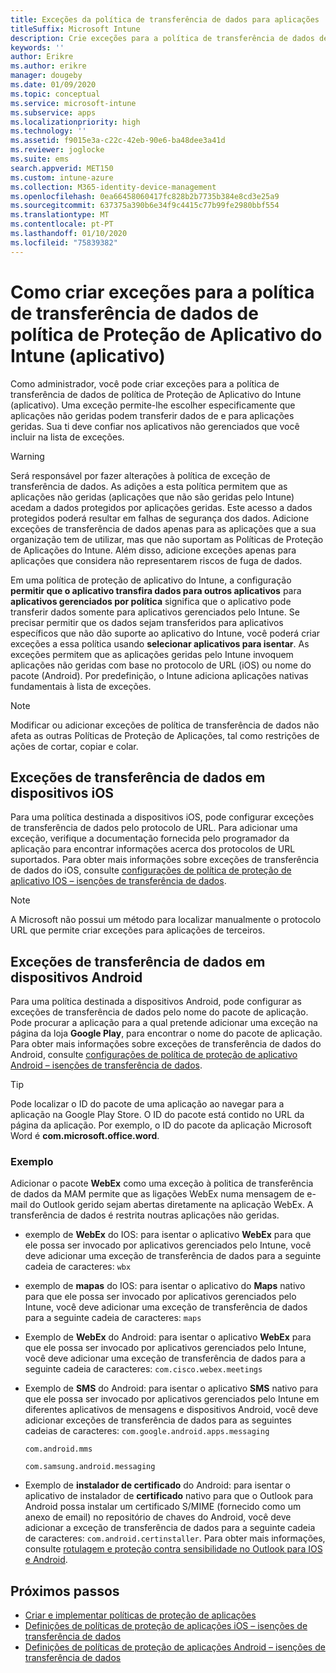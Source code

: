 ```yaml
---
title: Exceções da política de transferência de dados para aplicações
titleSuffix: Microsoft Intune
description: Crie exceções para a política de transferência de dados de política de Proteção de Aplicativo do Intune (aplicativo).
keywords: ''
author: Erikre
ms.author: erikre
manager: dougeby
ms.date: 01/09/2020
ms.topic: conceptual
ms.service: microsoft-intune
ms.subservice: apps
ms.localizationpriority: high
ms.technology: ''
ms.assetid: f9015e3a-c22c-42eb-90e6-ba48dee3a41d
ms.reviewer: joglocke
ms.suite: ems
search.appverid: MET150
ms.custom: intune-azure
ms.collection: M365-identity-device-management
ms.openlocfilehash: 0ea66458060417fc828b2b7735b384e8cd3e25a9
ms.sourcegitcommit: 637375a390b6e34f9c4415c77b99fe2980bbf554
ms.translationtype: MT
ms.contentlocale: pt-PT
ms.lasthandoff: 01/10/2020
ms.locfileid: "75839382"
---
```

# <a name="how-to-create-exceptions-to-the-intune-app-protection-policy-app-data-transfer-policy"></a>Como criar exceções para a política de transferência de dados de política de Proteção de Aplicativo do Intune (aplicativo)

Como administrador, você pode criar exceções para a política de transferência de dados de política de Proteção de Aplicativo do Intune (aplicativo). Uma exceção permite-lhe escolher especificamente que aplicações não geridas podem transferir dados de e para aplicações geridas. Sua ti deve confiar nos aplicativos não gerenciados que você incluir na lista de exceções. 

>[!WARNING] 
> Será responsável por fazer alterações à política de exceção de transferência de dados. As adições a esta política permitem que as aplicações não geridas (aplicações que não são geridas pelo Intune) acedam a dados protegidos por aplicações geridas. Este acesso a dados protegidos poderá resultar em falhas de segurança dos dados. Adicione exceções de transferência de dados apenas para as aplicações que a sua organização tem de utilizar, mas que não suportam as Políticas de Proteção de Aplicações do Intune. Além disso, adicione exceções apenas para aplicações que considera não representarem riscos de fuga de dados.

Em uma política de proteção de aplicativo do Intune, a configuração **permitir que o aplicativo transfira dados para outros aplicativos** para **aplicativos gerenciados por política** significa que o aplicativo pode transferir dados somente para aplicativos gerenciados pelo Intune. Se precisar permitir que os dados sejam transferidos para aplicativos específicos que não dão suporte ao aplicativo do Intune, você poderá criar exceções a essa política usando **selecionar aplicativos para isentar**. As exceções permitem que as aplicações geridas pelo Intune invoquem aplicações não geridas com base no protocolo de URL (iOS) ou nome do pacote (Android). Por predefinição, o Intune adiciona aplicações nativas fundamentais à lista de exceções. 

> [!NOTE]
> Modificar ou adicionar exceções de política de transferência de dados não afeta as outras Políticas de Proteção de Aplicações, tal como restrições de ações de cortar, copiar e colar. 

## <a name="ios-data-transfer-exceptions"></a>Exceções de transferência de dados em dispositivos iOS
Para uma política destinada a dispositivos iOS, pode configurar exceções de transferência de dados pelo protocolo de URL. Para adicionar uma exceção, verifique a documentação fornecida pelo programador da aplicação para encontrar informações acerca dos protocolos de URL suportados. Para obter mais informações sobre exceções de transferência de dados do iOS, consulte [configurações de política de proteção de aplicativo IOS – isenções de transferência de dados](app-protection-policy-settings-ios.md#data-transfer-exemptions).

> [!NOTE]
> A Microsoft não possui um método para localizar manualmente o protocolo URL que permite criar exceções para aplicações de terceiros. 

## <a name="android-data-transfer-exceptions"></a>Exceções de transferência de dados em dispositivos Android
Para uma política destinada a dispositivos Android, pode configurar as exceções de transferência de dados pelo nome do pacote de aplicação. Pode procurar a aplicação para a qual pretende adicionar uma exceção na página da loja **Google Play**, para encontrar o nome do pacote de aplicação. Para obter mais informações sobre exceções de transferência de dados do Android, consulte [configurações de política de proteção de aplicativo Android – isenções de transferência de dados](app-protection-policy-settings-android.md#data-transfer-exemptions).


>[!TIP]
> Pode localizar o ID do pacote de uma aplicação ao navegar para a aplicação na Google Play Store. O ID do pacote está contido no URL da página da aplicação. Por exemplo, o ID do pacote da aplicação Microsoft Word é **com.microsoft.office.word**.

### <a name="example"></a>Exemplo
Adicionar o pacote **WebEx** como uma exceção à politica de transferência de dados da MAM permite que as ligações WebEx numa mensagem de e-mail do Outlook gerido sejam abertas diretamente na aplicação WebEx. A transferência de dados é restrita noutras aplicações não geridas.

- exemplo de **WebEx** do IOS: para isentar o aplicativo **WebEx** para que ele possa ser invocado por aplicativos gerenciados pelo Intune, você deve adicionar uma exceção de transferência de dados para a seguinte cadeia de caracteres: <code>wbx</code>
    
- exemplo de **mapas** do IOS: para isentar o aplicativo do **Maps** nativo para que ele possa ser invocado por aplicativos gerenciados pelo Intune, você deve adicionar uma exceção de transferência de dados para a seguinte cadeia de caracteres: <code>maps</code>

- Exemplo de **WebEx** do Android: para isentar o aplicativo **WebEx** para que ele possa ser invocado por aplicativos gerenciados pelo Intune, você deve adicionar uma exceção de transferência de dados para a seguinte cadeia de caracteres: <code>com.cisco.webex.meetings</code>
    
- Exemplo de **SMS** do Android: para isentar o aplicativo **SMS** nativo para que ele possa ser invocado por aplicativos gerenciados pelo Intune em diferentes aplicativos de mensagens e dispositivos Android, você deve adicionar exceções de transferência de dados para as seguintes cadeias de caracteres: 
    <code>com.google.android.apps.messaging</code>
    
    <code>com.android.mms</code>
    
    <code>com.samsung.android.messaging</code>

- Exemplo de **instalador de certificado** do Android: para isentar o aplicativo de instalador de **certificado** nativo para que o Outlook para Android possa instalar um certificado S/MIME (fornecido como um anexo de email) no repositório de chaves do Android, você deve adicionar a exceção de transferência de dados para a seguinte cadeia de caracteres: <code>com.android.certinstaller</code>. Para obter mais informações, consulte [rotulagem e proteção contra sensibilidade no Outlook para IOS e Android](https://docs.microsoft.com/exchange/clients-and-mobile-in-exchange-online/outlook-for-ios-and-android/sensitive-labeling-and-protection-outlook-for-ios-android).

## <a name="next-steps"></a>Próximos passos

- [Criar e implementar políticas de proteção de aplicações](app-protection-policies.md)
- [Definições de políticas de proteção de aplicações iOS – isenções de transferência de dados](app-protection-policy-settings-ios.md#data-transfer-exemptions)
- [Definições de políticas de proteção de aplicações Android – isenções de transferência de dados](app-protection-policy-settings-android.md#data-transfer-exemptions)
